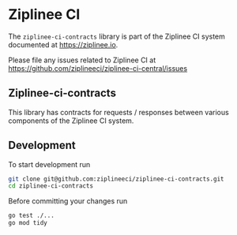 # Ziplinee CI

The `ziplinee-ci-contracts` library is part of the Ziplinee CI system documented at https://ziplinee.io.

Please file any issues related to Ziplinee CI at https://github.com/ziplineeci/ziplinee-ci-central/issues

## Ziplinee-ci-contracts

This library has contracts for requests / responses between various components of the Ziplinee CI system.

## Development

To start development run

```bash
git clone git@github.com:ziplineeci/ziplinee-ci-contracts.git
cd ziplinee-ci-contracts
```

Before committing your changes run

```bash
go test ./...
go mod tidy
```